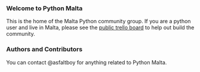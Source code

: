 ### Welcome to Python Malta
This is the home of the Malta Python community group.
If you are a python user and live in Malta, please see the [public trello board](https://trello.com/b/galMauGc) to help out build the community.

### Authors and Contributors
You can contact @asfaltboy for anything related to Python Malta.
